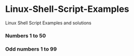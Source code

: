 # Linux-Shell-Script-Examples
Linux Shell Script Examples and solutions

### Numbers 1 to 50
### Odd numbers 1 to 99

